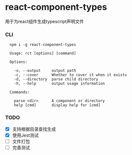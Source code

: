 # react-component-types

用于为react组件生成typescript声明文件

### CLI

```
  npm i -g react-component-types

  Usage: rct [options] [command]

  Options:

    -o, --output     output path
    -c, --cover      Whether to cover it when it exists
    -d, --directory  parse child directory
    -h, --help       output usage information

  Commands:

    parse <dir>      A component or directory
    help [cmd]       display help for [cmd]
```

### TODO

- [x] 支持根据目录查找生成
- [x] 使用Jest测试
- [ ] 文件打包
- [ ] 完善测试
